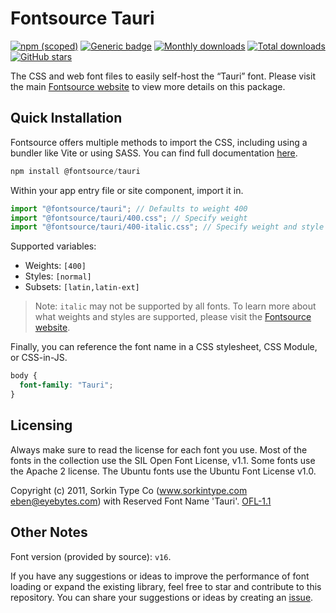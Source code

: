 # Fontsource Tauri

[![npm (scoped)](https://img.shields.io/npm/v/@fontsource/tauri?color=brightgreen)](https://www.npmjs.com/package/@fontsource/tauri) [![Generic badge](https://img.shields.io/badge/fontsource-passing-brightgreen)](https://github.com/fontsource/fontsource) [![Monthly downloads](https://badgen.net/npm/dm/@fontsource/tauri)](https://github.com/fontsource/fontsource) [![Total downloads](https://badgen.net/npm/dt/@fontsource/tauri)](https://github.com/fontsource/fontsource) [![GitHub stars](https://img.shields.io/github/stars/fontsource/fontsource.svg?style=social&label=Star)](https://github.com/fontsource/fontsource/stargazers)

The CSS and web font files to easily self-host the “Tauri” font. Please visit the main [Fontsource website](https://fontsource.org/fonts/tauri) to view more details on this package.

## Quick Installation

Fontsource offers multiple methods to import the CSS, including using a bundler like Vite or using SASS. You can find full documentation [here](https://fontsource.org/docs/getting-started/introduction).

```javascript
npm install @fontsource/tauri
```

Within your app entry file or site component, import it in.

```javascript
import "@fontsource/tauri"; // Defaults to weight 400
import "@fontsource/tauri/400.css"; // Specify weight
import "@fontsource/tauri/400-italic.css"; // Specify weight and style
```

Supported variables:
- Weights: `[400]`
- Styles: `[normal]`
- Subsets: `[latin,latin-ext]`

> Note: `italic` may not be supported by all fonts. To learn more about what weights and styles are supported, please visit the [Fontsource website](https://fontsource.org/fonts/tauri).

Finally, you can reference the font name in a CSS stylesheet, CSS Module, or CSS-in-JS.

```css
body {
  font-family: "Tauri";
}
```

## Licensing
Always make sure to read the license for each font you use. Most of the fonts in the collection use the SIL Open Font License, v1.1. Some fonts use the Apache 2 license. The Ubuntu fonts use the Ubuntu Font License v1.0.

Copyright (c) 2011, Sorkin Type Co (www.sorkintype.com eben@eyebytes.com) with Reserved Font Name 'Tauri'.
[OFL-1.1](http://scripts.sil.org/OFL)

## Other Notes
Font version (provided by source): `v16`.

If you have any suggestions or ideas to improve the performance of font loading or expand the existing library, feel free to star and contribute to this repository. You can share your suggestions or ideas by creating an [issue](https://github.com/fontsource/fontsource/issues).